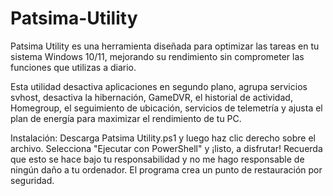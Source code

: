 # Patsima-Utility
Patsima Utility es una herramienta diseñada para optimizar las tareas en tu sistema Windows 10/11, mejorando su rendimiento sin comprometer las funciones que utilizas a diario.

Esta utilidad desactiva aplicaciones en segundo plano, agrupa servicios svhost, desactiva la hibernación, GameDVR, el historial de actividad, Homegroup, el seguimiento de ubicación, servicios de telemetría y ajusta el plan de energía para maximizar el rendimiento de tu PC.

Instalación: Descarga Patsima Utility.ps1 y luego haz clic derecho sobre el archivo. Selecciona "Ejecutar con PowerShell" y ¡listo, a disfrutar! Recuerda que esto se hace bajo tu responsabilidad y no me hago responsable de ningún daño a tu ordenador. El programa crea un punto de restauración por seguridad.
